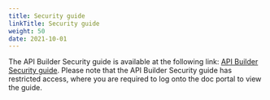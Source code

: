 ```yaml
---
title: Security guide
linkTitle: Security guide
weight: 50
date: 2021-10-01
---
```

The API Builder Security guide is available at the following link: [API Builder Security guide](https://docs.axway.com/bundle/api-builder-security-guide/page/api_builder_security_guide.html). Please note that the API Builder Security guide has restricted access, where you are required to log onto the doc portal to view the guide.
